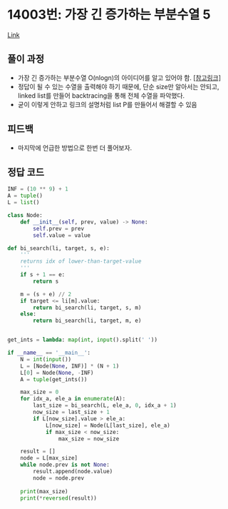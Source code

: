 # 14003번: 가장 긴 증가하는 부분수열 5
[Link](https://www.acmicpc.net/problem/14003)

## 풀이 과정
* 가장 긴 증가하는 부분수열 O(nlogn)의 아이디어를 알고 있어야 함. [[참고링크]](https://seungkwan.tistory.com/8)
* 정답이 될 수 있는 수열을 출력해야 하기 때문에, 단순 size만 알아서는 안되고, linked list를 만들어 backtracing을 통해 전체 수열을 파악했다.
* 굳이 이렇게 안하고 링크의 설명처럼 list P를 만들어서 해결할 수 있음

## 피드백
* 마지막에 언급한 방법으로 한번 더 풀어보자.

## 정답 코드
```python
INF = (10 ** 9) + 1
A = tuple()
L = list()

class Node:
    def __init__(self, prev, value) -> None:
        self.prev = prev
        self.value = value

def bi_search(li, target, s, e):
    '''
    returns idx of lower-than-target-value
    '''
    if s + 1 == e:
        return s

    m = (s + e) // 2
    if target <= li[m].value:
        return bi_search(li, target, s, m)
    else:
        return bi_search(li, target, m, e)


get_ints = lambda: map(int, input().split(' '))

if __name__ == '__main__':
    N = int(input())
    L = [Node(None, INF)] * (N + 1)
    L[0] = Node(None, -INF)
    A = tuple(get_ints())

    max_size = 0
    for idx_a, ele_a in enumerate(A):
        last_size = bi_search(L, ele_a, 0, idx_a + 1)
        now_size = last_size + 1
        if L[now_size].value > ele_a:
            L[now_size] = Node(L[last_size], ele_a)
            if max_size < now_size:
                max_size = now_size

    result = []
    node = L[max_size]
    while node.prev is not None:
        result.append(node.value)
        node = node.prev
    
    print(max_size)
    print(*reversed(result))

```
